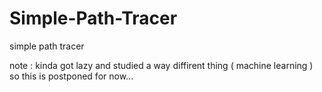 # Simple-Path-Tracer
simple path tracer

note : kinda got lazy and studied a way diffirent thing ( machine learning ) so this is postponed for now...
